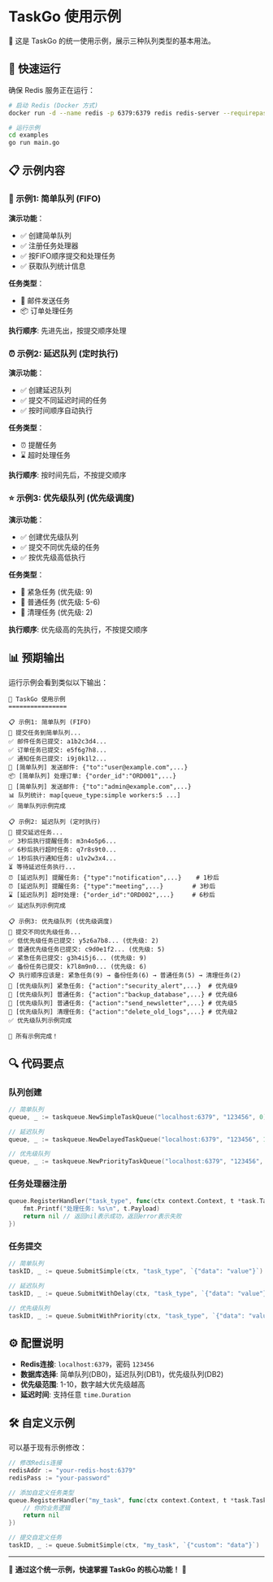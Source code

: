 # TaskGo 使用示例

🚀 这是 TaskGo 的统一使用示例，展示三种队列类型的基本用法。

## 🎯 快速运行

确保 Redis 服务正在运行：

```bash
# 启动 Redis (Docker 方式)
docker run -d --name redis -p 6379:6379 redis redis-server --requirepass 123456

# 运行示例
cd examples
go run main.go
```

## 📋 示例内容

### 🚀 示例1: 简单队列 (FIFO)

**演示功能**：
- ✅ 创建简单队列
- ✅ 注册任务处理器
- ✅ 按FIFO顺序提交和处理任务
- ✅ 获取队列统计信息

**任务类型**：
- 📧 邮件发送任务
- 📦 订单处理任务

**执行顺序**: 先进先出，按提交顺序处理

### ⏰ 示例2: 延迟队列 (定时执行)

**演示功能**：
- ✅ 创建延迟队列
- ✅ 提交不同延迟时间的任务
- ✅ 按时间顺序自动执行

**任务类型**：
- ⏰ 提醒任务
- ⌛ 超时处理任务

**执行顺序**: 按时间先后，不按提交顺序

### ⭐ 示例3: 优先级队列 (优先级调度)

**演示功能**：
- ✅ 创建优先级队列
- ✅ 提交不同优先级的任务
- ✅ 按优先级高低执行

**任务类型**：
- 🚨 紧急任务 (优先级: 9)
- 📝 普通任务 (优先级: 5-6)
- 🧹 清理任务 (优先级: 2)

**执行顺序**: 优先级高的先执行，不按提交顺序

## 📊 预期输出

运行示例会看到类似以下输出：

```
🎉 TaskGo 使用示例
================

📋 示例1: 简单队列 (FIFO)
🚀 提交任务到简单队列...
✅ 邮件任务已提交: a1b2c3d4...
✅ 订单任务已提交: e5f6g7h8...
✅ 通知任务已提交: i9j0k1l2...
📧 [简单队列] 发送邮件: {"to":"user@example.com",...}
📦 [简单队列] 处理订单: {"order_id":"ORD001",...}
📧 [简单队列] 发送邮件: {"to":"admin@example.com",...}
📊 队列统计: map[queue_type:simple workers:5 ...]
✅ 简单队列示例完成

📋 示例2: 延迟队列 (定时执行)
🚀 提交延迟任务...
✅ 3秒后执行提醒任务: m3n4o5p6...
✅ 6秒后执行超时任务: q7r8s9t0...
✅ 1秒后执行通知任务: u1v2w3x4...
⏳ 等待延迟任务执行...
⏰ [延迟队列] 提醒任务: {"type":"notification",...}    # 1秒后
⏰ [延迟队列] 提醒任务: {"type":"meeting",...}        # 3秒后
⌛ [延迟队列] 超时处理: {"order_id":"ORD002",...}     # 6秒后
✅ 延迟队列示例完成

📋 示例3: 优先级队列 (优先级调度)
🚀 提交不同优先级任务...
✅ 低优先级任务已提交: y5z6a7b8... (优先级: 2)
✅ 普通优先级任务已提交: c9d0e1f2... (优先级: 5)
✅ 紧急任务已提交: g3h4i5j6... (优先级: 9)
✅ 备份任务已提交: k7l8m9n0... (优先级: 6)
📋 执行顺序应该是: 紧急任务(9) → 备份任务(6) → 普通任务(5) → 清理任务(2)
🚨 [优先级队列] 紧急任务: {"action":"security_alert",...}  # 优先级9
📝 [优先级队列] 普通任务: {"action":"backup_database",...} # 优先级6
📝 [优先级队列] 普通任务: {"action":"send_newsletter",...} # 优先级5
🧹 [优先级队列] 清理任务: {"action":"delete_old_logs",...} # 优先级2
✅ 优先级队列示例完成

🎉 所有示例完成！
```

## 🔍 代码要点

### 队列创建
```go
// 简单队列
queue, _ := taskqueue.NewSimpleTaskQueue("localhost:6379", "123456", 0)

// 延迟队列  
queue, _ := taskqueue.NewDelayedTaskQueue("localhost:6379", "123456", 1)

// 优先级队列
queue, _ := taskqueue.NewPriorityTaskQueue("localhost:6379", "123456", 2)
```

### 任务处理器注册
```go
queue.RegisterHandler("task_type", func(ctx context.Context, t *task.Task) error {
    fmt.Printf("处理任务: %s\n", t.Payload)
    return nil // 返回nil表示成功，返回error表示失败
})
```

### 任务提交
```go
// 简单队列
taskID, _ := queue.SubmitSimple(ctx, "task_type", `{"data": "value"}`)

// 延迟队列
taskID, _ := queue.SubmitWithDelay(ctx, "task_type", `{"data": "value"}`, 5*time.Second)

// 优先级队列
taskID, _ := queue.SubmitWithPriority(ctx, "task_type", `{"data": "value"}`, 8)
```

## ⚙️ 配置说明

- **Redis连接**: `localhost:6379`，密码 `123456`
- **数据库选择**: 简单队列(DB0)，延迟队列(DB1)，优先级队列(DB2)
- **优先级范围**: 1-10，数字越大优先级越高
- **延迟时间**: 支持任意 `time.Duration`

## 🛠️ 自定义示例

可以基于现有示例修改：

```go
// 修改Redis连接
redisAddr := "your-redis-host:6379"
redisPass := "your-password"

// 添加自定义任务类型
queue.RegisterHandler("my_task", func(ctx context.Context, t *task.Task) error {
    // 你的业务逻辑
    return nil
})

// 提交自定义任务
taskID, _ := queue.SubmitSimple(ctx, "my_task", `{"custom": "data"}`)
```

---

🎉 **通过这个统一示例，快速掌握 TaskGo 的核心功能！** 🚀 